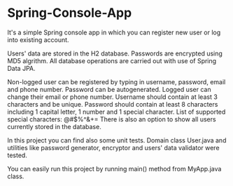 # Spring-Console-App

It's a simple Spring console app in which you can register new user or log into existing account. 

Users' data are stored in the H2 database. Passwords are encrypted using MD5 algrithm.
All database operations are carried out with use of Spring Data JPA.

Non-logged user can be registered by typing in username, password, email and phone number. Password can be autogenerated.
Logged user can change their email or phone number.
Username should contain at least 3 characters and be unique.
Password should contain at least 8 characters including 1 capital letter, 1 number and 1 special character. List of supported special characters: @#$%^&+=
There is also an option to show all users currently stored in the database.

In this project you can find also some unit tests. Domain class User.java and utilities like password generator, encryptor and users' data validator were tested.

You can easily run this project by running main() method from MyApp.java class.
